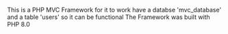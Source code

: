 This is a PHP MVC Framework for it to work have a databse 'mvc_database' and a table 'users' so it can be functional
The Framework was built with PHP 8.0
